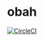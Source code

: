 # obah

[![CircleCI](https://circleci.com/gh/mvofreire/obah/tree/master.svg?style=svg)](https://circleci.com/gh/mvofreire/obah/tree/master)
